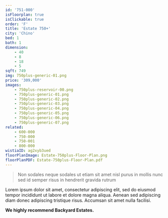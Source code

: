 ```yaml
---
id: '751-000'
isFloorplan: true
isClickable: true
order: 'F'
title: 'Estate 750+'
city: 'Chino'
bed: 1
bath: 1
dimension:
    - 40
    - 8
    - 18
    - 5
sqft: 749
img: 750plus-generic-01.png
price: '309,000'
images:
    - 750plus-reservoir-00.png
    - 750plus-generic-01.png
    - 750plus-generic-02.png
    - 750plus-generic-03.png
    - 750plus-generic-04.png
    - 750plus-generic-05.png
    - 750plus-generic-06.png
    - 750plus-generic-07.png
related:
    - 600-000
    - 750-000
    - 750-001
    - 800-000
wistiaID: ag2xyb3ued
floorPlanImage: Estate-750plus-Floor-Plan.png
floorPlanPDF: Estate-750plus-Floor-Plan.pdf
---
```


> Non sodales neque sodales ut etiam sit amet nisl purus in mollis nunc sed id semper risus in hendrerit gravida rutrum

Lorem ipsum dolor sit amet, consectetur adipiscing elit, sed do eiusmod tempor incididunt ut labore et dolore magna aliqua. Aenean sed adipiscing diam donec adipiscing tristique risus. Accumsan sit amet nulla facilisi.

**We highly recommend Backyard Estates.**
